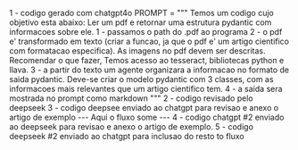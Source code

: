 1 - codigo gerado com chatgpt4o
    PROMPT = """
            Temos um codigo cujo objetivo esta abaixo:
        <Objetivos>
        Ler um pdf e retornar uma estrutura pydantic com informacoes sobre ele.
        </objetivos>
        <fluxo>
        1 - passamos o path do .pdf ao programa
        2 - o pdf e' transformado em texto (criar a funcao, ja que o pdf  e' um artigo cientifico com formatacao especifica). As imagens no pdf devem ser descritas. Recomendar o que fazer, Temos acesso ao tesseract, bibliotecas python e llava.
        3 - a partir do texto um agente organizara a informacao no formato de saida pydantic. Deve-se criar o modelo pydantic com 3 classes, com as informacoes mais relevantes que um artigo cientifico tem.
        4 - a saida sera mostrada no prompt como markdown
        </fluxo>
"""
2 - codigo revisado pelo deepseek
3 - codigo deepsee enviado ao chatgpt para revisao e anexo o artigo de exemplo --- Aqui o fluxo some ---
4 - codigo chatgpt #2 enviado ao deepseek para revisao e anexo o artigo de exemplo.
5 - codigo deepseek #2 enviado ao chatgpt para inclusao do resto to fluxo